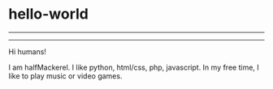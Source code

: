# hello-world
-------------
-------------

Hi humans!

I am halfMackerel. I like python, html/css, php, javascript. In my free time, I like to play music or video games.
